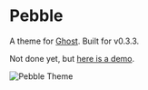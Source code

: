 # Pebble

A theme for [Ghost](http://github.com/tryghost/ghost/). Built for v0.3.3.

Not done yet, but [here is a demo](http://blog.jonambas.com).

![Pebble Theme](http://i.imgur.com/EYcRQrT.jpg)  

